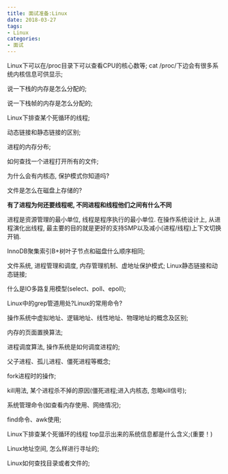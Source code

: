 ```yaml
---
title: 面试准备:Linux
date: 2018-03-27
tags:
- Linux
categories:
- 面试
---
```

<!-- TOC -->


<!-- /TOC -->


Linux下可以在/proc目录下可以查看CPU的核心数等;
cat /proc/下边会有很多系统内核信息可供显示;

说一下栈的内存是怎么分配的;

说一下栈帧的内存是怎么分配的;

Linux下排查某个死循环的线程;

动态链接和静态链接的区别;

进程的内存分布;

如何查找一个进程打开所有的文件;

为什么会有内核态, 保护模式你知道吗?

文件是怎么在磁盘上存储的?

**有了进程为何还要线程呢, 不同进程和线程他们之间有什么不同**

进程是资源管理的最小单位, 线程是程序执行的最小单位. 在操作系统设计上, 从进程演化出线程, 最主要的目的就是更好的支持SMP以及减小(进程/线程)上下文切换开销.


InnoDB聚集索引B+树叶子节点和磁盘什么顺序相同;

文件系统, 进程管理和调度, 内存管理机制、虚地址保护模式;
Linux静态链接和动态链接;

什么是IO多路复用模型(select、poll、epoll);

Linux中的grep管道用处?Linux的常用命令?

操作系统中虚拟地址、逻辑地址、线性地址、物理地址的概念及区别;

内存的页面置换算法;

进程调度算法, 操作系统是如何调度进程的;

父子进程、孤儿进程、僵死进程等概念;

fork进程时的操作;

kill用法, 某个进程杀不掉的原因(僵死进程;进入内核态, 忽略kill信号);

系统管理命令(如查看内存使用、网络情况);

find命令、awk使用;

Linux下排查某个死循环的线程
top显示出来的系统信息都是什么含义;(重要！)

Linux地址空间, 怎么样进行寻址的;

Linux如何查找目录或者文件的;


